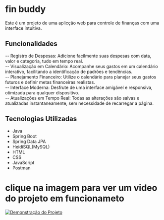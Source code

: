 # fin buddy

Este é um projeto de uma aplicção web para controle de finanças com uma interface intuitiva.

## Funcionalidades

-- Registro de Despesas: Adicione facilmente suas despesas com data, valor e categoria, tudo em tempo real.<br>
-- Visualização em Calendário: Acompanhe seus gastos em um calendário interativo, facilitando a identificação de padrões e tendências.<br>
-- Planejamento Financeiro: Utilize o calendário para planejar seus gastos futuros e definir metas financeiras realistas.<br>
-- Interface Moderna: Desfrute de uma interface amigável e responsiva, otimizada para qualquer dispositivo.<br>
-- Atualizações em Tempo Real: Todas as alterações são salvas e atualizadas instantaneamente, sem necessidade de recarregar a página.

## Tecnologias Utilizadas

- Java
- Spring Boot
- Spring Data JPA
- HeidiSQL(MySQL)
- HTML
- CSS
- JavaScript
- Postman

# clique na imagem para ver um video do projeto em funcionameto
[![Demonstração do Projeto](http://img.youtube.com/vi/HdFloc7yMtY/0.jpg)](http://www.youtube.com/watch?v=HdFloc7yMtY)


